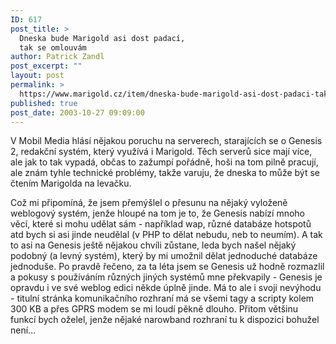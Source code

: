 ```yaml
---
ID: 617
post_title: >
  Dneska bude Marigold asi dost padací,
  tak se omlouvám
author: Patrick Zandl
post_excerpt: ""
layout: post
permalink: >
  https://www.marigold.cz/item/dneska-bude-marigold-asi-dost-padaci-tak-se-omlouvam
published: true
post_date: 2003-10-27 09:09:00
---
```

<P>V Mobil Media hlásí nějakou poruchu na serverech, starajících se o Genesis 2, redakční systém, který využívá i Marigold. Těch serverů sice mají více, ale jak to tak vypadá, občas to zažumpí pořádně, hoši na tom pilně pracují, ale znám tyhle technické problémy, takže varuju, že dneska to může být se čtením Marigolda na levačku. </P>
<P>Což mi připomíná, že jsem přemýšlel o přesunu na nějaký vyloženě weblogový systém, jenže hloupé na tom je to, že Genesis nabízí mnoho věcí, které si mohu udělat sám - například wap, různé databáze hotspotů atd bych si asi jinde neudělal (v PHP to dělat nebudu, neb to neumím). A tak to asi na Genesis ještě nějakou chvíli zůstane, leda bych našel nějaký podobný (a levný systém), který by mi umožnil dělat jednoduché databáze jednoduše. Po pravdě řečeno, za ta léta jsem se Genesis už hodně rozmazlil a pokusy s používáním různých jiných systémů mne překvapily - Genesis je opravdu i ve své weblog edici někde úplně jinde. Má to ale i svoji nevýhodu - titulní stránka komunikačního rozhraní má se všemi tagy a scripty kolem 300 KB a přes GPRS modem se mi loudí pěkně dlouho. Přitom většinu funkcí bych oželel, jenže nějaké narowband rozhraní tu k dispozici bohužel není...</P>